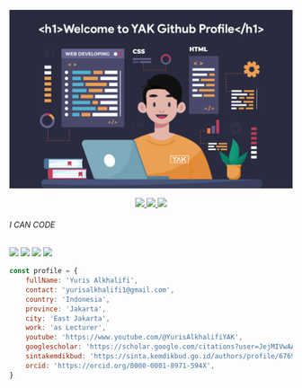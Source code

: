 ![Cover](/image/welcome.jpg)

<p align="center">
  <a href="https://scholar.google.com/citations?user=JejMIVwAAAAJ" title="Google Scholar" target="_blank">
    <img src="https://img.shields.io/badge/google-scholar?style=for-the-badge&logo=google-scholar&logoColor=white&label=Yuris%20Alkhalifi&labelColor=-&color=%234285F4"/>
  </a>
  <a href="https://twitter.com/yuris60" title="Instagram" target="_blank">
    <img src="https://img.shields.io/badge/Instagram-E4405F?style=for-the-badge&logo=instagram&logoColor=white"/>
  </a>
  <a href="https://www.linkedin.com/in/yuris60" title="Linkedin" target="_blank">
    <img src="https://img.shields.io/badge/LinkedIn-0077B5?style=for-the-badge&logo=linkedin&logoColor=white"/>
  </a>
</p>

<p align="center" style="text-align: center; width:100%;">
  <h6>I CAN CODE</h6>
  <span><img src="https://img.shields.io/badge/javascript%20-%23323330.svg?&style=for-the-badge&logo=javascript&logoColor=%23F7DF1E"/></span>
  <span><img src="https://img.shields.io/badge/html5%20-%23E34F26.svg?&style=for-the-badge&logo=html5&logoColor=white"/></span>
  <span><img src="https://img.shields.io/badge/css3%20-%231572B6.svg?&style=for-the-badge&logo=css3&logoColor=white"/></span>
  <span><img src="https://img.shields.io/badge/php-%23777BB4.svg?&style=for-the-badge&logo=php&logoColor=white"/></span>
</p>

```js
const profile = {
    fullName: 'Yuris Alkhalifi',
    contact: 'yurisalkhalifi1@gmail.com',
    country: 'Indonesia',
    province: 'Jakarta',
    city: 'East Jakarta',
    work: 'as Lecturer',
    youtube: 'https://www.youtube.com/@YurisAlkhalifiYAK',
    googlescholar: 'https://scholar.google.com/citations?user=JejMIVwAAAAJ',
    sintakemdikbud: 'https://sinta.kemdikbud.go.id/authors/profile/6769136',
    orcid: 'https://orcid.org/0000-0001-8971-594X',
}
```

<!--
**yuris60/yuris60** is a ✨ _special_ ✨ repository because its `README.md` (this file) appears on your GitHub profile.

Here are some ideas to get you started:

- 🔭 I’m currently working on ...
- 🌱 I’m currently learning ...
- 👯 I’m looking to collaborate on ...
- 🤔 I’m looking for help with ...
- 💬 Ask me about ...
- 📫 How to reach me: ...
- 😄 Pronouns: ...
- ⚡ Fun fact: ...
-->
